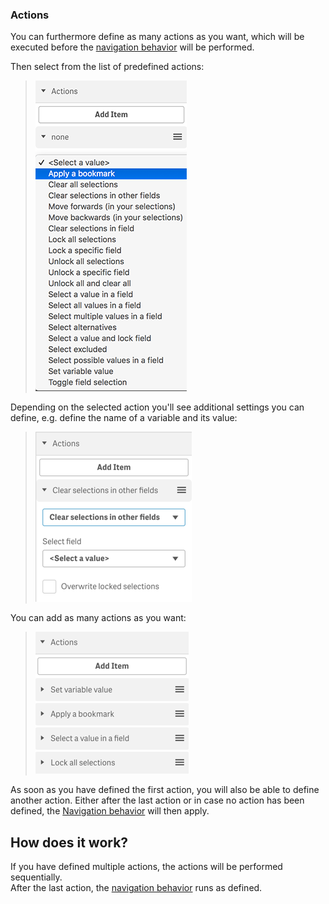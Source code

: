 
### Actions
You can furthermore define as many actions as you want, which will be executed before the [navigation behavior](config-navigation-behavior.md) will be performed.

Then select from the list of predefined actions:

> ![](images/sense_navigation_actions.png)

Depending on the selected action you'll see additional settings you can define, e.g. define the name of a variable and its value:

> ![](images/sense_navigation_actions_settings.png)

You can add as many actions as you want:

> ![](images/unlimited-actions.png)

As soon as you have defined the first action, you will also be able to define another action.
Either after the last action or in case no action has been defined, the [Navigation behavior](./config-navigation-behavior.md) will then apply.

## How does it work?

If you have defined multiple actions, the actions will be performed sequentially.  
After the last action, the [navigation behavior](./config-navigation-behavior.md) runs as defined.